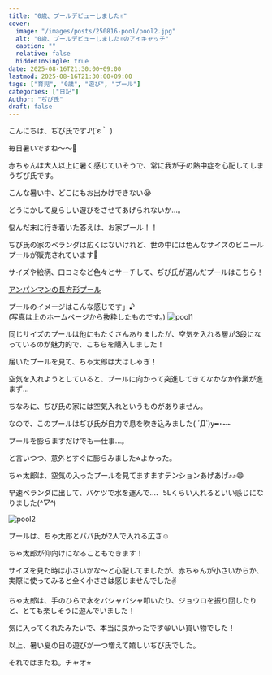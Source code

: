 ```yaml
---
title: "0歳、プールデビューしました✌️"
cover:
  image: "/images/posts/250816-pool/pool2.jpg"
  alt: "0歳、プールデビューしました✌️のアイキャッチ"
  caption: ""
  relative: false
  hiddenInSingle: true
date: 2025-08-16T21:30:00+09:00
lastmod: 2025-08-16T21:30:00+09:00
tags: ["育児", "0歳", "遊び", "プール"]
categories: ["日記"]
Author: "ぢぴ氏"
draft: false
---
```


こんにちは、ぢぴ氏です♪(´ε｀ )  

毎日暑いですね〜〜🥵

赤ちゃんは大人以上に暑く感じていそうで、常に我が子の熱中症を心配してしまうぢぴ氏です。

こんな暑い中、どこにもお出かけできない😭

どうにかして夏らしい遊びをさせてあげられないか...。

悩んだ末に行き着いた答えは、お家プール！！

ぢぴ氏の家のベランダは広くはないけれど、世の中には色んなサイズのビニールプールが販売されています🥹

サイズや絵柄、口コミなど色々とサーチして、ぢぴ氏が選んだプールはこちら！

[アンパンマンの長方形プール](https://www.agatsuma.co.jp/product/anpanman/1876.php)

プールのイメージはこんな感じです」♪  
(写真は上のホームページから抜粋したものです。)
![pool1](/images/posts/250816-pool/pool1.png)


同じサイズのプールは他にもたくさんありましたが、空気を入れる層が3段になっているのが魅力的で、こちらを購入しました！


届いたプールを見て、ちゃ太郎は大はしゃぎ！

空気を入れようとしていると、プールに向かって突進してきてなかなか作業が進まず...

ちなみに、ぢぴ氏の家には空気入れというものがありません。

なので、このプールはぢぴ氏が自力で息を吹き込みました( ´Д`)y━･~~

プールを膨らますだけでも一仕事...。

と言いつつ、意外とすぐに膨らみました⭐︎よかった。


ちゃ太郎は、空気の入ったプールを見てますますテンションあげあげ⤴︎⤴︎😄


早速ベランダに出して、バケツで水を運んで...、5Lくらい入れるといい感じになりました(*^▽^*)

![pool2](/images/posts/250816-pool/pool2.jpg)

プールは、ちゃ太郎とパパ氏が2人で入れる広さ☺️

ちゃ太郎が仰向けになることもできます！

サイズを見た時は小さいかな〜と心配してましたが、赤ちゃんが小さいからか、実際に使ってみると全く小ささは感じませんでした✌️

ちゃ太郎は、手のひらで水をバシャバシャ叩いたり、ジョウロを振り回したりと、とても楽しそうに遊んでいました！

気に入ってくれたみたいで、本当に良かったです😆いい買い物でした！

以上、暑い夏の日の遊びが一つ増えて嬉しいぢぴ氏でした。






それではまたね。チャオ⭐︎
